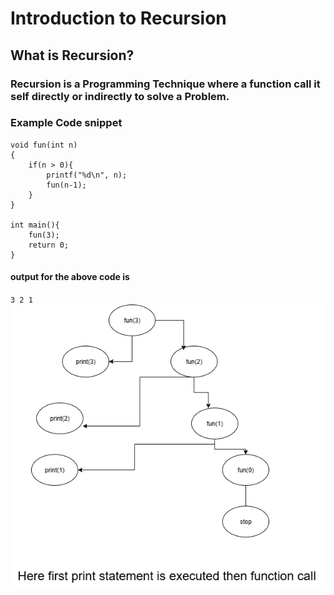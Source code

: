 # Introduction to Recursion
## What is Recursion?
### Recursion is a Programming Technique where a function call it self directly or indirectly to solve a Problem.
###

### Example Code snippet ###



```
void fun(int n)
{
    if(n > 0){
        printf("%d\n", n);
        fun(n-1);
    }
}

int main(){
    fun(3);
    return 0;
}
```
#### output for the above code is ####
`3 2 1`
![Recursion Flow/ Decision Tree](./Images/example1.png "Recursion Diagram")



